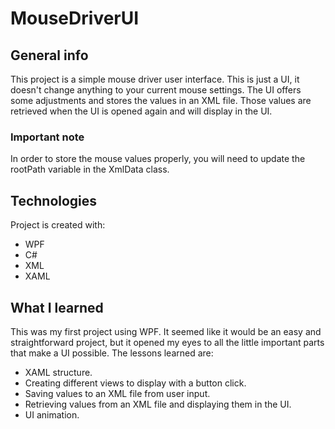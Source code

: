 # MouseDriverUI

## General info
This project is a simple mouse driver user interface. This is just a UI, it doesn't change anything to your current mouse settings. The UI offers some adjustments and stores the values in an XML file. Those values are retrieved when the UI is opened again and will display in the UI.

### Important note
In order to store the mouse values properly, you will need to update the rootPath variable in the XmlData class. 
	
## Technologies
Project is created with:
* WPF
* C#
* XML
* XAML

## What I learned
This was my first project using WPF. It seemed like it would be an easy and straightforward project, but it opened my eyes to all the little important parts that make a UI possible. The lessons learned are:
* XAML structure.
* Creating different views to display with a button click.
* Saving values to an XML file from user input.
* Retrieving values from an XML file and displaying them in the UI.
* UI animation.
